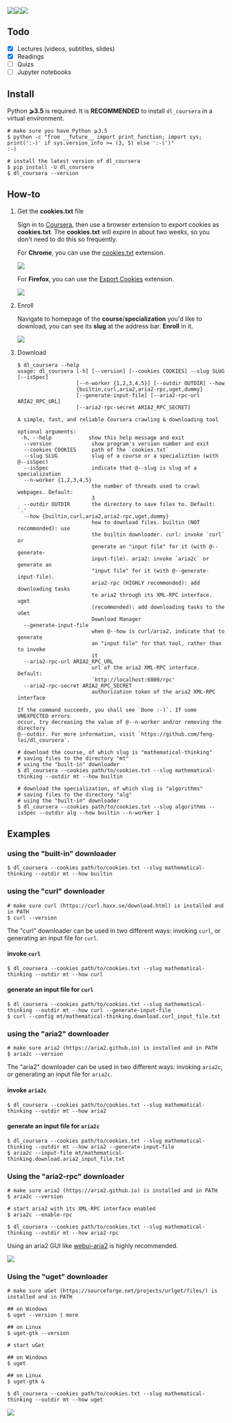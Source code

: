 [![](https://travis-ci.org/feng-lei/dl_coursera.svg?branch=master)](https://travis-ci.org/feng-lei/dl_coursera/builds)[![](https://img.shields.io/pypi/v/dl_coursera)](https://pypi.org/project/dl-coursera/)[![](https://img.shields.io/github/license/feng-lei/dl_coursera)](https://github.com/feng-lei/dl_coursera/blob/master/LICENSE.txt)

## Todo

- [x] Lectures (videos, subtitles, slides)
- [x] Readings
- [ ] Quizs
- [ ] Jupyter notebooks

## Install

Python **⩾3.5** is required. It is **RECOMMENDED** to install `dl_coursera` in a virtual environment.

```
# make sure you have Python ⩾3.5
$ python -c "from __future__ import print_function; import sys; print(':-)' if sys.version_info >= (3, 5) else ':-(')"
:-)

# install the latest version of dl_coursera
$ pip install -U dl_coursera
$ dl_coursera --version
```

## How-to

1. Get the **cookies.txt** file

   Sign in to [Coursera](https://www.coursera.org/), then use a browser extension to export cookies as **cookies.txt**. The **cookies.txt** will expire in about two weeks, so you don't need to do this so frequently.

   For **Chrome**, you can use the [cookies.txt](https://chrome.google.com/webstore/detail/cookiestxt/njabckikapfpffapmjgojcnbfjonfjfg) extension.

   ![](https://raw.githubusercontent.com/feng-lei/dl_coursera/master/doc/1.png)

   For **Firefox**, you can use the [Export Cookies](https://addons.mozilla.org/en-US/firefox/addon/export-cookies-txt/?src=search) extension.

   ![](https://raw.githubusercontent.com/feng-lei/dl_coursera/master/doc/2.png)

2. Enroll

   Navigate to homepage of the **course**/**specialization** you'd like to download, you can see its **slug** at the address bar. **Enroll** in it.

   ![](https://raw.githubusercontent.com/feng-lei/dl_coursera/master/doc/0.png)

3. Download

   ```
   $ dl_coursera --help
   usage: dl_coursera [-h] [--version] [--cookies COOKIES] --slug SLUG [--isSpec]
                      [--n-worker {1,2,3,4,5}] [--outdir OUTDIR] --how
                      {builtin,curl,aria2,aria2-rpc,uget,dummy}
                      [--generate-input-file] [--aria2-rpc-url ARIA2_RPC_URL]
                      [--aria2-rpc-secret ARIA2_RPC_SECRET]

   A simple, fast, and reliable Coursera crawling & downloading tool

   optional arguments:
    -h, --help            show this help message and exit
     --version             show program's version number and exit
     --cookies COOKIES     path of the `cookies.txt`
     --slug SLUG           slug of a course or a specializtion (with @--isSpec)
     --isSpec              indicate that @--slug is slug of a specialization
     --n-worker {1,2,3,4,5}
                           the number of threads used to crawl webpages. Default:
                           3
     --outdir OUTDIR       the directory to save files to. Default: `.'
     --how {builtin,curl,aria2,aria2-rpc,uget,dummy}
                           how to download files. builtin (NOT recommonded): use
                           the builtin downloader. curl: invoke `curl` or
                           generate an "input file" for it (with @--generate-
                           input-file). aria2: invoke `aria2c` or generate an
                           "input file" for it (with @--generate-input-file).
                           aria2-rpc (HIGHLY recommonded): add downloading tasks
                           to aria2 through its XML-RPC interface. uget
                           (recommonded): add downloading tasks to the uGet
                           Download Manager
     --generate-input-file
                           when @--how is curl/aria2, indicate that to generate
                           an "input file" for that tool, rather than to invoke
                           it
     --aria2-rpc-url ARIA2_RPC_URL
                           url of the aria2 XML-RPC interface. Default:
                           `http://localhost:6800/rpc'
     --aria2-rpc-secret ARIA2_RPC_SECRET
                           authorization token of the aria2 XML-RPC interface

   If the command succeeds, you shall see `Done :-)`. If some UNEXPECTED errors
   occur, try decreasing the value of @--n-worker and/or removing the directory
   @--outdir. For more information, visit `https://github.com/feng-lei/dl_coursera`.
   ```

   ```
   # download the course, of which slug is "mathematical-thinking"
   # saving files to the directory "mt"
   # using the "built-in" downloader
   $ dl_coursera --cookies path/to/cookies.txt --slug mathematical-thinking --outdir mt --how builtin
   ```

   ```
   # download the specialization, of which slug is "algorithms"
   # saving files to the directory "alg"
   # using the "built-in" downloader
   $ dl_coursera --cookies path/to/cookies.txt --slug algorithms --isSpec --outdir alg --how builtin --n-worker 1
   ```

## Examples

### using the "built-in" downloader

```
$ dl_coursera --cookies path/to/cookies.txt --slug mathematical-thinking --outdir mt --how builtin
```

### using the "curl" downloader

```
# make sure curl (https://curl.haxx.se/download.html) is installed and in PATH
$ curl --version
```

The "curl" downloader can be used in two different ways: invoking `curl`, or generating an input file for `curl`.

#### invoke `curl`

```
$ dl_coursera --cookies path/to/cookies.txt --slug mathematical-thinking --outdir mt --how curl
```

#### generate an input file for `curl`

```
$ dl_coursera --cookies path/to/cookies.txt --slug mathematical-thinking --outdir mt --how curl --generate-input-file
$ curl --config mt/mathematical-thinking.download.curl_input_file.txt
```

### using the "aria2" downloader

```
# make sure aria2 (https://aria2.github.io) is installed and in PATH
$ aria2c --version
```

The "aria2" downloader can be used in two different ways: invoking `aria2c`, or generating an input file for `aria2c`.

#### invoke `aria2c`

```
$ dl_coursera --cookies path/to/cookies.txt --slug mathematical-thinking --outdir mt --how aria2
```

#### generate an input file for `aria2c`

```
$ dl_coursera --cookies path/to/cookies.txt --slug mathematical-thinking --outdir mt --how aria2 --generate-input-file
$ aria2c --input-file mt/mathematical-thinking.download.aria2_input_file.txt
```

### Using the "aria2-rpc" downloader

```
# make sure aria2 (https://aria2.github.io) is installed and in PATH
$ aria2c --version
```

```
# start aria2 with its XML-RPC interface enabled
$ aria2c --enable-rpc
```

```
$ dl_coursera --cookies path/to/cookies.txt --slug mathematical-thinking --outdir mt --how aria2-rpc
```

Using an aria2 GUI like [webui-aria2](https://github.com/ziahamza/webui-aria2) is highly recommended.

![](https://raw.githubusercontent.com/feng-lei/dl_coursera/master/doc/3.png)

### Using the "uget" downloader

```
# make sure uGet (https://sourceforge.net/projects/urlget/files/) is installed and in PATH

## on Windows
$ uget --version | more

## on Linux
$ uget-gtk --version
```

```
# start uGet

## on Windows
$ uget

## on Linux
$ uget-gtk &
```

```
$ dl_coursera --cookies path/to/cookies.txt --slug mathematical-thinking --outdir mt --how uget
```

![](https://raw.githubusercontent.com/feng-lei/dl_coursera/master/doc/4.png)
